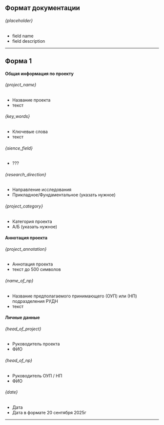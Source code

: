 ## Формат документации
###### {placeholder}
- field name
- field description

---
## Форма 1
#### Общая информация по проекту
###### {project_name} 
- Название проекта
- текст
###### {key_words}
- Ключевые слова
- текст
###### {sience_field}
- ???
###### {research_direction}
- Направление исследования
- Прикладное/Фундаментальное (указать нужное)
###### {project_category}
- Категория проекта
- А/Б (указать нужное)
#### Аннотация проекта
###### {project_annotation}
- Аннотация проекта
- текст до 500 символов
###### {name_of_np}
- Название предполагаемого принимающего (ОУП) или (НП) подразделения РУДН
- текст

#### Личные данные
###### {head_of_project}
- Руководитель проекта
- ФИО
###### {head_of_np}
- Руководитель ОУП / НП
- ФИО
###### {date} 
- Дата
- Дата в формате 20 сентября 2025г

---